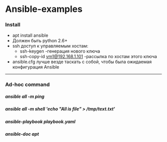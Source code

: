 # Ansible-examples
### Install
+ apt install ansible
+ Должен быть python 2.6+
+ ssh доступ к управляемым хостам:
  - ssh-keygen  -генерация нового ключа
  - ssh-copy-id vm1@192.168.1.101  -рассылка по хостам этого ключа
+ ansible.cfg лучше везде таскать с собой, чтобы была ожидаемая конфигурация Ansible
---
### Ad-hoc command
##### ansible all -m ping
##### ansible all -m shell 'echo "All is file" > /tmp/text.txt'
##### ansible-playbook playbook.yaml
##### ansible-doc apt

